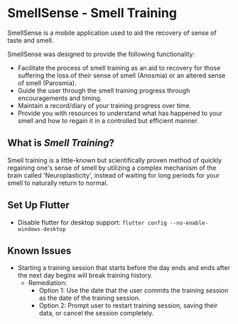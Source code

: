 # SmellSense - Smell Training

SmellSense is a mobile application used to aid the recovery of sense of taste and smell.

SmellSense was designed to provide the following functionality:

- Facilitate the process of smell training as an aid to recovery for those suffering the loss of their sense of smell (Anosmia) or an altered sense of smell (Parosmia).
- Guide the user through the smell training progress through encouragements and timing.
- Maintain a record/diary of your training progress over time.
- Provide you with resources to understand what has happened to your smell and how to regain it in a controlled but efficient manner.

## What is _Smell Training_?

Smell training is a little-known but scientifically proven method of quickly regaining one's sense of smell by utilizing a complex mechanism of the brain called 'Neuroplasticity', instead of waiting for long periods for your smell to naturally return to normal.

## Set Up Flutter

- Disable flutter for desktop support: `flutter config --no-enable-windows-desktop`

## Known Issues

- Starting a training session that starts before the day ends and ends after the next day begins will break training history.
  - Remediation:
    - Option 1: Use the date that the user commits the training session as the date of the training session.
    - Option 2: Prompt user to restart training session, saving their data, or cancel the session completely.

